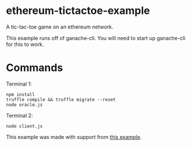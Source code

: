 # ethereum-tictactoe-example
A tic-tac-toe game on an ethereum network.

This example runs off of ganache-cli. You will need to start up ganache-cli for this to work.

# Commands

Terminal 1:
```
npm install
truffle compile && truffle migrate --reset
node oracle.js
```

Terminal 2:
```
node client.js
```

This example was made with support from [this example](https://github.com/jamesmorgan/ethereum-dice-oracle-example).
